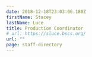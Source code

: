 ```yaml
---
date: 2018-12-18T23:03:06.180Z
firstName: Stacey
lastName: Luce
title: Production Coordinator
# url: https://sluce.bscs.org/
url: ""
page: staff-directory
---
```

